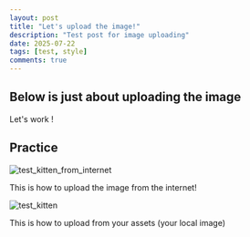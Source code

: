 ```yaml
---
layout: post
title: "Let's upload the image!"
description: "Test post for image uploading"
date: 2025-07-22
tags: [test, style]
comments: true
---
```


Below is just about uploading the image
---
Let's work !


## Practice

![test_kitten_from_internet](https://media.npr.org/assets/img/2021/04/27/prancer_wide-56fad817e54d94976cbbcabb4d6bb0b9f061977c.jpg?s=1400&c=100&f=jpeg)

This is how to upload the image from the internet!

![test_kitten](https://junhee-lee233.github.io/paper-jekyll-theme/assets/images/chihuahua.jpeg)

This is how to upload from your assets (your local image)

